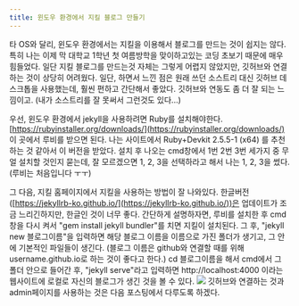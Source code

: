 ```yaml
---
title: 윈도우 환경에서 지킬 블로그 만들기
---
```


타 OS와 달리, 윈도우 환경에서는 지킬을 이용해서 블로그를 만드는 것이 쉽지는 않다.
특히 나는 이제 막 대학교 1학년 첫 여름방학을 맞이하고있는 코딩 초보기 때문에 매우 힘들었다.
일단 지킬 블로그를 만드는것 자체는 그렇게 어렵지 않았지만, 깃허브와 연결하는 것이 상당히 어려웠다.
일단, 하면서 느낀 점은 원래 쓰던 소스트리 대신 깃허브 데스크톱을 사용했는데, 훨씬 편하고 간단해서 좋았다.
깃허브와 연동도 좀 더 잘 되는 느낌이고. (내가 소스트리를 잘 못써서 그런것도 있다...)

우선, 윈도우 환경에서 jekyll을 사용하려면 Ruby를 설치해야한다. 
[https://rubyinstaller.org/downloads/](https://rubyinstaller.org/downloads/) 이 곳에서 루비를 받으면 된다.
나는 사이트에서 Ruby+Devkit 2.5.5-1 (x64) 를 추천하는 것 같아서 이 버전을 받았다.
설치 후 나오는 cmd창에서 1번 2번 3번 세가지 중 무얼 설치할 것인지 묻는데, 잘 모르겠으면 1, 2, 3을 선택하라고 해서
나는 1, 2, 3을 썼다. (루비는 처음입니다 ㅜㅜ)

그 다음, 지킬 홈페이지에서  지킬을 사용하는 방법이 잘 나와있다.
한글버전 ([https://jekyllrb-ko.github.io/](https://jekyllrb-ko.github.io/))은 업데이트가 조금 느리긴하지만, 한글인 것이 너무 좋다.
간단하게 설명하자면, 루비를 설치한 후 cmd창을 다시 켜서 "gem install jekyll bundler"를 치면 지킬이 설치된다.
그 후, "jekyll new 블로그이름"을 입력하면 해당 블로그 이름을 이름으로 가진 폴더가 생기고, 그 안에 기본적인 파일들이 생긴다.
(블로그 이름은 github와 연결할 때를 위해 username.github.io로 하는 것이 좋다고 한다.)
cd 블로그이름을 해서 cmd에서 그 폴더 안으로 들어간 후, "jekyll serve"라고 입력하면
http://localhost:4000 이라는 웹사이트에 로컬로 자신의 블로그가 생긴 것을 볼 수 있다.
![](http://localhost:4000/%C4%B8%C3%B3.PNG)
깃허브와 연결하는 것과 admin페이지를 사용하는 것은 다음 포스팅에서 다루도록 하겠다.
